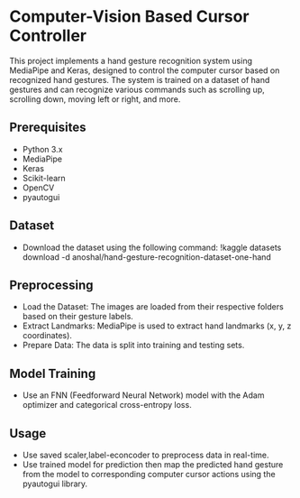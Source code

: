 
# Computer-Vision Based Cursor Controller
This project implements a hand gesture recognition system using MediaPipe and Keras, designed to control the computer cursor based on recognized hand gestures.
The system is trained on a dataset of hand gestures and can recognize various commands such as scrolling up, scrolling down, moving left or right, and more.

## Prerequisites
* Python 3.x
* MediaPipe
* Keras
* Scikit-learn
* OpenCV
* pyautogui

## Dataset
* Download the dataset using the following command:
  !kaggle datasets download -d anoshal/hand-gesture-recognition-dataset-one-hand
  
## Preprocessing
* Load the Dataset: The images are loaded from their respective folders based on their gesture labels.
* Extract Landmarks: MediaPipe is used to extract hand landmarks (x, y, z coordinates).
* Prepare Data:  The data is split into training and testing sets.

## Model Training
* Use an FNN (Feedforward Neural Network) model with the Adam optimizer and categorical cross-entropy loss.

## Usage
* Use saved scaler,label-econcoder to preprocess data in real-time.
* Use trained model for prediction then map the predicted hand gesture from the model to corresponding computer cursor actions using the pyautogui library.
